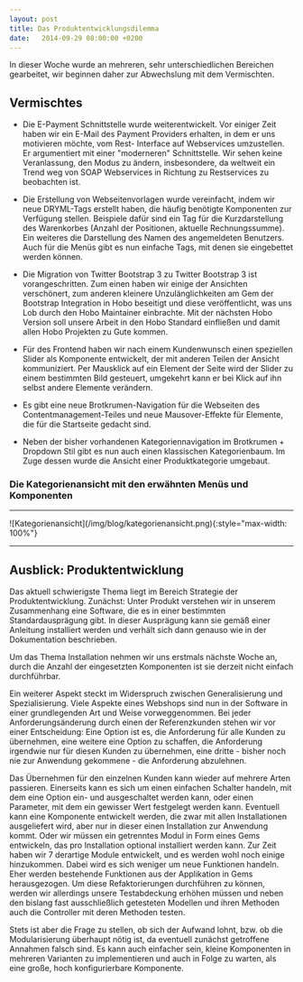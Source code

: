 ```yaml
---
layout: post
title: Das Produktentwicklungsdilemma
date:   2014-09-29 08:00:00 +0200
---
```


In dieser Woche wurde an mehreren, sehr unterschiedlichen
Bereichen gearbeitet, wir beginnen daher zur Abwechslung mit dem
Vermischten.

Vermischtes
-----------

-   Die E-Payment Schnittstelle wurde weiterentwickelt. Vor einiger Zeit
    haben wir ein E-Mail des Payment Providers erhalten, in dem er uns
    motivieren möchte, vom Rest- Interface auf Webservices umzustellen.
    Er argumentiert mit einer "moderneren" Schnittstelle. Wir sehen
    keine Veranlassung, den Modus zu ändern, insbesondere, da weltweit
    ein Trend weg von SOAP Webservices in Richtung zu Restservices zu
    beobachten ist.

-   Die Erstellung von Webseitenvorlagen wurde vereinfacht, indem wir
    neue DRYML-Tags erstellt haben, die häufig benötigte Komponenten zur
    Verfügung stellen. Beispiele dafür sind ein Tag für die
    Kurzdarstellung des Warenkorbes (Anzahl der Positionen,
    aktuelle Rechnungssumme). Ein weiteres die Darstellung des Namen des
    angemeldeten Benutzers. Auch für die Menüs gibt es nun einfache
    Tags, mit denen sie eingebettet werden können.

-   Die Migration von Twitter Bootstrap 3 zu Twitter Bootstrap 3
    ist vorangeschritten. Zum einen haben wir einige der Ansichten
    verschönert, zum anderen kleinere Unzulänglichkeiten am Gem der
    Bootstrap Integration in Hobo beseitigt und diese veröffentlicht,
    was uns Lob durch den Hobo Maintainer einbrachte. Mit der nächsten
    Hobo Version soll unsere Arbeit in den Hobo Standard einfließen und
    damit allen Hobo Projekten zu Gute kommen.

-   Für des Frontend haben wir nach einem Kundenwunsch einen speziellen
    Slider als Komponente entwickelt, der mit anderen Teilen der
    Ansicht kommuniziert. Per Mausklick auf ein Element der Seite wird
    der Slider zu einem bestimmten Bild gesteuert, umgekehrt kann er bei
    Klick auf ihn selbst andere Elemente verändern.

-   Es gibt eine neue Brotkrumen-Navigation für die Webseiten des
    Contentmanagement-Teiles und neue Mausover-Effekte für Elemente, die
    für die Startseite gedacht sind.

-   Neben der bisher vorhandenen Kategoriennavigation im Brotkrumen +
    Dropdown Stil gibt es nun auch einen klassischen Kategorienbaum. Im
    Zuge dessen wurde die Ansicht einer Produktkategorie umgebaut.


### Die Kategorienansicht mit den erwähnten Menüs und Komponenten

<hr/>
![Kategorienansicht](/img/blog/kategorienansicht.png){:style="max-width: 100%"}
<hr/>

Ausblick: Produktentwicklung
----------------------------

Das aktuell schwierigste Thema liegt im Bereich Strategie der
Produktentwicklung. Zunächst: Unter Produkt verstehen wir in unserem
Zusammenhang eine Software, die es in einer bestimmten
Standardausprägung gibt. In dieser Ausprägung kann sie gemäß einer
Anleitung installiert werden und verhält sich dann genauso wie in der
Dokumentation beschrieben.

Um das Thema Installation nehmen wir uns erstmals nächste Woche an, durch die Anzahl der eingesetzten Komponenten ist sie derzeit nicht
einfach durchführbar.

Ein weiterer Aspekt steckt im Widerspruch zwischen Generalisierung und
Spezialisierung. Viele Aspekte eines Webshops sind nun in der Software
in einer grundlegenden Art und Weise vorweggenommen. Bei jeder
Anforderungsänderung durch einen der Referenzkunden stehen wir vor einer
Entscheidung: Eine Option ist es, die Anforderung für alle Kunden zu
übernehmen, eine weitere eine Option zu schaffen, die Anforderung
irgendwie nur für diesen Kunden zu übernehmen, eine dritte - bisher noch
nie zur Anwendung gekommene - die Anforderung abzulehnen.

Das Übernehmen für den einzelnen Kunden kann wieder auf mehrere Arten
passieren. Einerseits kann es sich um einen einfachen Schalter handeln, mit dem eine Option ein- und ausgeschaltet werden kann, oder einen
Parameter, mit dem ein gewisser Wert festgelegt werden kann. Eventuell
kann eine Komponente entwickelt werden, die zwar mit allen
Installationen ausgeliefert wird, aber nur in dieser einen Installation
zur Anwendung kommt. Oder wir müssen ein getrenntes Modul in Form eines
Gems entwickeln, das pro Installation optional installiert werden kann.
Zur Zeit haben wir 7 derartige Module entwickelt, und es werden wohl
noch einige hinzukommen. Dabei wird es sich weniger um neue Funktionen
handeln. Eher werden bestehende Funktionen aus der Applikation in Gems
herausgezogen. Um diese Refaktorierungen durchführen zu können, werden
wir allerdings unsere Testabdeckung erhöhen müssen und neben den bislang
fast ausschließlich getesteten Modellen und ihren Methoden auch die
Controller mit deren Methoden testen.

Stets ist aber die Frage zu stellen, ob sich der Aufwand lohnt, bzw. ob
die Modularisierung überhaupt nötig ist, da eventuell zunächst
getroffene Annahmen falsch sind. Es kann auch einfacher sein, kleine
Komponenten in mehreren Varianten zu implementieren und auch in Folge zu
warten, als eine große, hoch konfigurierbare Komponente.
